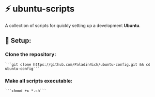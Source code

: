 # ⚡ ubuntu-scripts
A collection of scripts for quickly setting up a development **Ubuntu**.

## 🚀 Setup:
  ### Clone the repository:
    ```git clone https://github.com/Paladin4ick/ubuntu-config.git && cd ubuntu-config```
  ### Make all scripts executable:
    ```chmod +x *.sh```
